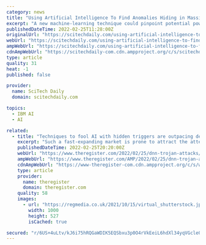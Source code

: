 ```yaml
---
category: news
title: "Using Artificial Intelligence To Find Anomalies Hiding in Massive Datasets in Real Time"
excerpt: "A new machine-learning technique could pinpoint potential power grid failures or cascading traffic bottlenecks in real time. Identifying a malfunction in the nation’s power grid can be like trying to find a needle in an enormous haystack."
publishedDateTime: 2022-02-25T11:28:00Z
originalUrl: "https://scitechdaily.com/using-artificial-intelligence-to-find-anomalies-hiding-in-massive-datasets-in-real-time/"
webUrl: "https://scitechdaily.com/using-artificial-intelligence-to-find-anomalies-hiding-in-massive-datasets-in-real-time/"
ampWebUrl: "https://scitechdaily.com/using-artificial-intelligence-to-find-anomalies-hiding-in-massive-datasets-in-real-time/amp/"
cdnAmpWebUrl: "https://scitechdaily-com.cdn.ampproject.org/c/s/scitechdaily.com/using-artificial-intelligence-to-find-anomalies-hiding-in-massive-datasets-in-real-time/amp/"
type: article
quality: 31
heat: -1
published: false

provider:
  name: SciTech Daily
  domain: scitechdaily.com

topics:
  - IBM AI
  - AI

related:
  - title: "Techniques to fool AI with hidden triggers are outpacing defenses – study"
    excerpt: "Such a fast-expanding market is prone to attract the attention of threat actors, who can interfere in the training process of an AI model to embed hidden features or triggers in the DNNs – a trojan horse for machine learning,"
    publishedDateTime: 2022-02-25T20:20:00Z
    webUrl: "https://www.theregister.com/2022/02/25/dnn-trojan-attacks/"
    ampWebUrl: "https://www.theregister.com/AMP/2022/02/25/dnn-trojan-attacks/"
    cdnAmpWebUrl: "https://www-theregister-com.cdn.ampproject.org/c/s/www.theregister.com/AMP/2022/02/25/dnn-trojan-attacks/"
    type: article
    provider:
      name: theregister
      domain: theregister.com
    quality: 58
    images:
      - url: "https://regmedia.co.uk/2021/10/15/virtual_shutterstock.jpg"
        width: 1000
        height: 527
        isCached: true

secured: "r/6US+4uLtv/kJ6i75hRQGaWDIK5EQSbxu3p0O4rVkEeiL6hdXl34yqVGcle07aHLOexVtq82hqSCgRS1kzWSPoQU1Wy6d4L3rAMXf5VJe6bqM5IFsfvQ2n7stWC1SbCGzrNMaGcnpcRxRk5NDHkCS5BPUgW3y4U0nyyX3+ZBRrdLQhnKOSi1PmTwGX/A2MIk21ks6+3gulb6qqO00RbmBbRX2ryGLxErPrzOAVYcVOiP8BdPvVqDggVzXftT8H9o8YOFScnshb9NuWw6gu9vPbExqOYWw8zOnX8/IYtYlawDexPZ0/O/Te6zELvJN7XgIP3nuHApjWrUG3H+NuU+dG5wyiT1wxUQafs+lkkzsA=;fh91VGdZzPMUFYFv9MDKXA=="
---
```


